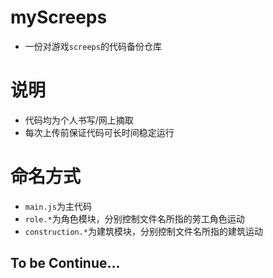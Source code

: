 # myScreeps
- 一份对游戏`screeps`的代码备份仓库

# 说明
- 代码均为个人书写/网上摘取
- 每次上传前保证代码可长时间稳定运行

# 命名方式
- `main.js`为主代码
- `role.*`为角色模块，分别控制文件名所指的劳工角色运动
- `construction.*`为建筑模块，分别控制文件名所指的建筑运动

## To be Continue...
